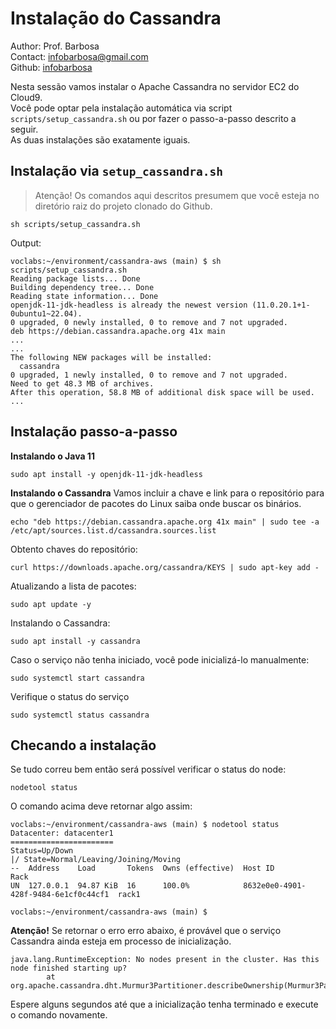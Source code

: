 # Instalação do Cassandra
Author: Prof. Barbosa<br>
Contact: infobarbosa@gmail.com<br>
Github: [infobarbosa](https://github.com/infobarbosa)

Nesta sessão vamos instalar o Apache Cassandra no servidor EC2 do Cloud9.<br>
Você pode optar pela instalação automática via script `scripts/setup_cassandra.sh` ou por fazer o passo-a-passo descrito a seguir.<br>
As duas instalações são exatamente iguais.

## Instalação via `setup_cassandra.sh`

> Atenção! Os comandos aqui descritos presumem que você esteja no diretório raiz do projeto clonado do Github.

```
sh scripts/setup_cassandra.sh
```

Output:
```
voclabs:~/environment/cassandra-aws (main) $ sh scripts/setup_cassandra.sh
Reading package lists... Done
Building dependency tree... Done
Reading state information... Done
openjdk-11-jdk-headless is already the newest version (11.0.20.1+1-0ubuntu1~22.04).
0 upgraded, 0 newly installed, 0 to remove and 7 not upgraded.
deb https://debian.cassandra.apache.org 41x main
...
...
The following NEW packages will be installed:
  cassandra
0 upgraded, 1 newly installed, 0 to remove and 7 not upgraded.
Need to get 48.3 MB of archives.
After this operation, 58.8 MB of additional disk space will be used.
...
```

## Instalação passo-a-passo

**Instalando o Java 11**
```
sudo apt install -y openjdk-11-jdk-headless
```

**Instalando o Cassandra**
Vamos incluir a chave e link para o repositório para que o gerenciador de pacotes do Linux saiba onde buscar os binários.  

```
echo "deb https://debian.cassandra.apache.org 41x main" | sudo tee -a /etc/apt/sources.list.d/cassandra.sources.list
```

Obtento chaves do repositório:
```
curl https://downloads.apache.org/cassandra/KEYS | sudo apt-key add -
```

Atualizando a lista de pacotes:
```
sudo apt update -y
```

Instalando o Cassandra:
```
sudo apt install -y cassandra
```

Caso o serviço não tenha iniciado, você pode inicializá-lo manualmente:
```
sudo systemctl start cassandra
```

Verifique o status do serviço
```
sudo systemctl status cassandra
```

## Checando a instalação
Se tudo correu bem então será possível verificar o status do node:
```
nodetool status
```

O comando acima deve retornar algo assim:
```
voclabs:~/environment/cassandra-aws (main) $ nodetool status
Datacenter: datacenter1
=======================
Status=Up/Down
|/ State=Normal/Leaving/Joining/Moving
--  Address    Load       Tokens  Owns (effective)  Host ID                               Rack 
UN  127.0.0.1  94.87 KiB  16      100.0%            8632e0e0-4901-428f-9484-6e1cf0c44cf1  rack1

voclabs:~/environment/cassandra-aws (main) $ 
```

**Atenção!** Se retornar o erro erro abaixo, é provável que o serviço Cassandra ainda esteja em processo de inicialização.
```
java.lang.RuntimeException: No nodes present in the cluster. Has this node finished starting up?
        at org.apache.cassandra.dht.Murmur3Partitioner.describeOwnership(Murmur3Partitioner.java:294)
```
Espere alguns segundos até que a inicialização tenha terminado e execute o comando novamente.
